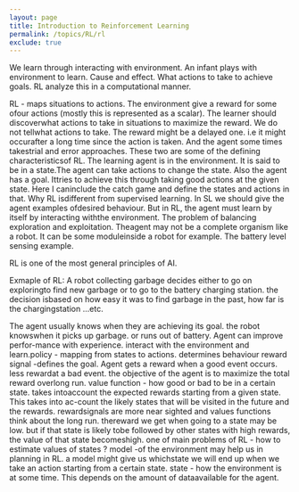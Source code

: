 ```yaml
---
layout: page
title: Introduction to Reinforcement Learning
permalink: /topics/RL/rl
exclude: true
---
```


We learn through interacting with environment. An infant plays with environment to learn. Cause and effect. What actions to take to achieve goals. RL analyze this in a computational manner.

RL - maps situations to actions.  The environment give a reward for some ofour actions (mostly this is represented as a scalar).  The learner should discoverwhat  actions  to  take  in  situations  to  maximize  the  reward.   We  do  not  tellwhat actions to take.  The reward might be a delayed one.  i.e it might occurafter  a  long  time  since  the  action  is  taken.   And  the  agent  some  times  takestrial and error approaches.  These two are some of the defining characteristicsof  RL.  The  learning  agent  is  in  the  environment.   It  is  said  to  be  in  a  state.The agent can take actions to change the state.  Also the agent has a goal.  Ittries to achieve this through taking good actions at the given state.  Here I caninclude the catch game and define the states and actions in that.  Why RL isdifferent from supervised learning.  In SL we should give the agent examples ofdesired behaviour.  But in RL, the agent must learn by itself by interacting withthe environment.  The problem of balancing exploration and exploitation.  Theagent  may  not  be  a  complete  organism  like  a  robot.   It  can  be  some  moduleinside a robot for example.  The battery level sensing example.

RL is one of the most general principles of AI.

Exmaple of RL: A robot collecting garbage decides either to go on exploringto find new garbage or to go to the battery charging station.  the decision isbased on how easy it was to find garbage in the past, how far is the chargingstation ...etc.

The agent usually knows when they are achieving its goal.  the robot knowswhen it picks up garbage.  or runs out of battery.  Agent can improve perfor-mance with experience.  interact with the environment and learn.policy - mapping from states to actions.  determines behaviour reward signal -defines the goal.  Agent gets a reward when a good event occurs.  less rewardat a bad event.  the objective of the agent is to maximize the total reward overlong run.  value function - how good or bad to be in a certain state.  takes intoaccount the expected rewards starting from a given state.  This takes into ac-count the likely states that will be visited in the future and the rewards.  rewardsignals are more near sighted and values functions think about the long run.  thereward we get when going to a state may be low.  but if that state is likely tobe followed by other states with high rewards, the value of that state becomeshigh.  one of main problems of RL - how to estimate values of states ?  model -of the environment may help us in planning in RL. a model might give us whichstate we will end up when we take an action starting from a certain state. state - how the environment is at some time.  This depends on the amount of dataavailable for the agent.






